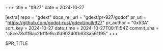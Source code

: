 +++
title = "#927"
date = 2024-10-27

[extra]
repo = "gdext"
docs_rel_url = "gdext/pr-927/godot"
pr_url = "https://github.com/godot-rust/gdext/pull/927"
pr_author = "0x53A"
sort_key = 2024-10-27
date_time = 2024-10-27T00:11:54Z
commit_sha = "c8ce78d1f6ac2fd1fe9cdfd90240fb633a561195"
+++

$PR_TITLE
